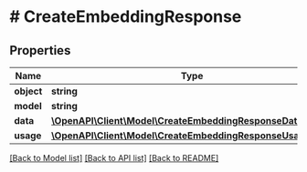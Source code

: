 # # CreateEmbeddingResponse

## Properties

Name | Type | Description | Notes
------------ | ------------- | ------------- | -------------
**object** | **string** |  |
**model** | **string** |  |
**data** | [**\OpenAPI\Client\Model\CreateEmbeddingResponseDataInner[]**](CreateEmbeddingResponseDataInner.md) |  |
**usage** | [**\OpenAPI\Client\Model\CreateEmbeddingResponseUsage**](CreateEmbeddingResponseUsage.md) |  |

[[Back to Model list]](../../README.md#models) [[Back to API list]](../../README.md#endpoints) [[Back to README]](../../README.md)
